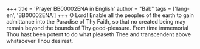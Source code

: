 +++
title = 'Prayer BB00002ENA in English'
author = "Báb"
tags = ['lang-en', 'BB00002ENA']
+++
O Lord!  Enable all the peoples of the earth to gain admittance into the Paradise of Thy Faith, so that no created being may remain beyond the bounds of Thy good-pleasure.
From time immemorial Thou hast been potent to do what pleaseth Thee and transcendent above whatsoever Thou desirest.
